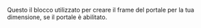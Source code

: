 Questo il blocco utilizzato per creare il frame del portale per la tua dimensione, se il portale è abilitato.